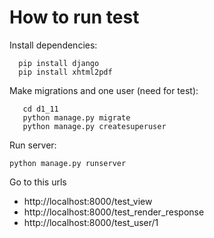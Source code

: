 How to run test
=================

Install dependencies:

```
  pip install django
  pip install xhtml2pdf
```

Make migrations and one user (need for test):

```
   cd d1_11
   python manage.py migrate
   python manage.py createsuperuser
```

Run server:

``
python manage.py runserver
``

Go to this urls 

- http://localhost:8000/test_view
- http://localhost:8000/test_render_response
- http://localhost:8000/test_user/1

